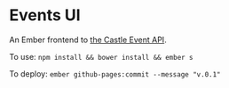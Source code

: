 # Events UI

An Ember frontend to [the Castle Event API](https://github.com/oakscastle/event/).

To use: `npm install && bower install && ember s`

To deploy: `ember github-pages:commit --message "v.0.1"`
